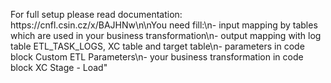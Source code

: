 For full setup please read documentation: https:\/\/cnfl.csin.cz\/x\/BAJHNw\n\nYou need fill:\n- input mapping by tables which are used in your business transformation\n- output mapping with log table ETL_TASK_LOGS, XC table and target table\n- parameters in code block Custom ETL Parameters\n- your business transformation in code block XC Stage - Load"
